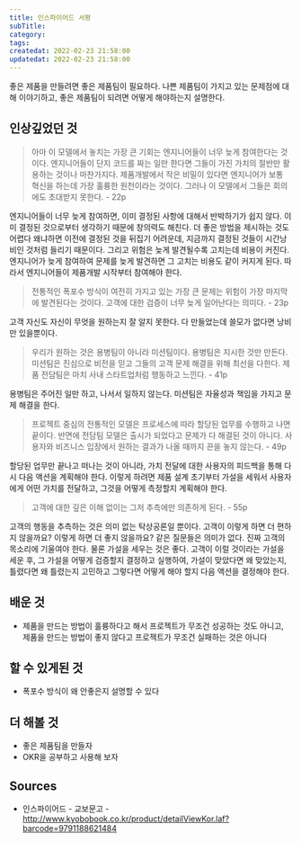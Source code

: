 ```yaml
---
title: 인스파이어드 서평
subTitle:
category:
tags:
createdat: 2022-02-23 21:58:00
updatedat: 2022-02-23 21:58:00
---
```


좋은 제품을 만들려면 좋은 제품팀이 필요하다. 나쁜 제품팀이 가지고 있는 문제점에
대해 이야기하고, 좋은 제품팀이 되려면 어떻게 해야하는지 설명한다.

## 인상깊었던 것

> 아마 이 모델에서 놓치는 가장 큰 기회는 엔지니어들이 너무 늦게 참여한다는
> 것이다. 엔지니어들이 단지 코드를 짜는 일만 한다면 그들이 가진 가치의 절반만
> 활용하는 것이나 마찬가지다. 제품개발에서 작은 비밀이 있다면 엔지니어가 보통
> 혁신을 하는데 가장 훌륭한 원천이라는 것이다. 그러나 이 모델에서 그들은
> 회의에도 초대받지 못한다. - 22p

엔지니어들이 너무 늦게 참여하면, 이미 결정된 사항에 대해서 반박하기가 쉽지 않다.
이미 결정된 것으로부터 생각하기 때문에 창의력도 해친다. 더 좋은 방법을 제시하는
것도 어렵다 왜냐하면 이전에 결정된 것을 뒤집기 어려운데, 지금까지 결정된 것들이 시간낭비인 것처럼 들리기 때문이다. 그리고
위험은 늦게 발견될수록 고치는데 비용이 커진다. 엔지니어가 늦게 참여하여 문제를 늦게 발견하면
그 고치는 비용도 같이 커지게 된다. 따라서 엔지니어들이 제품개발 시작부터 참여해야
한다.

> 전통적인 폭포수 방식이 여전히 가지고 있는 가장 큰 문제는 위험이 가장 마지막에
> 발견된다는 것이다. 고객에 대한 검증이 너무 늦게 일어난다는 의미다. - 23p

고객 자신도 자신이 무엇을 원하는지 잘 알지 못한다. 다 만들었는데 쓸모가 없다면 낭비만 있을뿐이다.

> 우리가 원하는 것은 용병팀이 아니라 미션팀이다.
> 용병팀은 지시한 것만 만든다. 미션팀은 진심으로 비전을 믿고 그들의 고객 문제
> 해결을 위해 최선을 다한다. 제품 전담팀은 마치 사내 스타트업처럼 행동하고
> 느낀다. - 41p

용병팀은 주어진 일만 하고, 나서서 일하지 않는다. 미션팀은 자율성과 책임을 가지고 문제 해결을 한다.

> 프로젝트 중심의 전통적인 모델은 프로세스에 따라 할당된 업무를 수행하고 나면
> 끝이다. 반면에 전담팀 모델은 출시가 되었다고 문제가 다 해결된 것이 아니다.
> 사용자와 비즈니스 입장에서 원하는 결과가 나올 때까지 끈을 놓지 않는다. - 49p

할당된 업무만 끝나고 떠나는 것이 아니라, 가치 전달에 대한 사용자의 피드백을 통해 다시 다음 액션을 계획해야 한다. 이렇게 하려면 제품 설계 초기부터 가설을 세워서 사용자에게 어떤 가치를 전달하고, 그것을 어떻게 측정할지 계획해야 한다.

> 고객에 대한 깊은 이해 없이는 그저 추측에만 의존하게 된다. - 55p

고객의 행동을 추측하는 것은 의미 없는 탁상공론일 뿐이다. 고객이 이렇게 하면 더
편하지 않을까요? 이렇게 하면 더 좋지 않을까요? 같은 질문들은 의미가 없다. 진짜
고객의 목소리에 기울여야 한다. 물론 가설을 세우는 것은 좋다. 고객이 이럴
것이라는 가설을 세운 후, 그 가설을 어떻게 검증할지 결정하고 실행하여, 가설이
맞았다면 왜 맞았는지, 틀렸다면 왜 틀렸는지 고민하고 그렇다면 어떻게 해야 할지
다음 액션을 결정해야 한다.

## 배운 것

* 제품을 만드는 방법이 훌륭하다고 해서 프로젝트가 무조건 성공하는 것도 아니고, 제품을 만드는 방법이 좋지 않다고 프로젝트가 무조건 실패하는 것은 아니다

## 할 수 있게된 것

* 폭포수 방식이 왜 안좋은지 설명할 수 있다

## 더 해볼 것

* 좋은 제품팀을 만들자
* OKR을 공부하고 사용해 보자

## Sources

* 인스파이어드 - 교보문고 - <http://www.kyobobook.co.kr/product/detailViewKor.laf?barcode=9791188621484>
